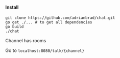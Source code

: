#### Install

```
git clone https://github.com/adrianbrad/chat.git
go get ./... # to get all dependencies
go build
./chat
```

Channel has rooms

Go to `localhost:8080/talk/{channel}`
